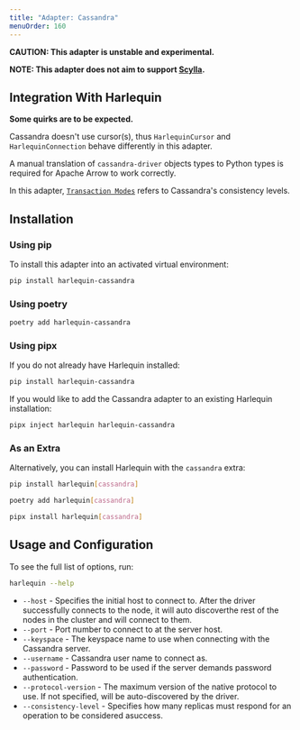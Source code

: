 ```yaml
---
title: "Adapter: Cassandra"
menuOrder: 160
---
```


**CAUTION: This adapter is unstable and experimental.**

**NOTE: This adapter does not aim to support [Scylla](https://www.scylladb.com).**

## Integration With Harlequin

**Some quirks are to be expected.**

Cassandra doesn't use cursor(s), thus `HarlequinCursor` and `HarlequinConnection`
behave differently in this adapter.

A manual translation of `cassandra-driver` objects types to Python types is
required for Apache Arrow to work correctly.

In this adapter, [`Transaction Modes`](https://harlequin.sh/docs/transactions) refers to
Cassandra's consistency levels.

## Installation

### Using pip

To install this adapter into an activated virtual environment:

```bash
pip install harlequin-cassandra
```

### Using poetry

```bash
poetry add harlequin-cassandra
```

### Using pipx

If you do not already have Harlequin installed:

```bash
pip install harlequin-cassandra
```

If you would like to add the Cassandra adapter to an existing Harlequin installation:

```bash
pipx inject harlequin harlequin-cassandra
```

### As an Extra

Alternatively, you can install Harlequin with the `cassandra` extra:

```bash
pip install harlequin[cassandra]
```

```bash
poetry add harlequin[cassandra]
```

```bash
pipx install harlequin[cassandra]
```

## Usage and Configuration

To see the full list of options, run:

```bash
harlequin --help
```

- `--host` - Specifies the initial host to connect to. After the driver successfully connects to the node, it will auto discoverthe rest of the nodes in the cluster and will connect to them.
- `--port` - Port number to connect to at the server host.
- `--keyspace` - The keyspace name to use when connecting with the Cassandra server.
- `--username` - Cassandra user name to connect as.
- `--password` - Password to be used if the server demands password authentication.
- `--protocol-version` - The maximum version of the native protocol to use. If not specified, will be auto-discovered by the driver.
- `--consistency-level` - Specifies how many replicas must respond for an operation to be considered asuccess.
